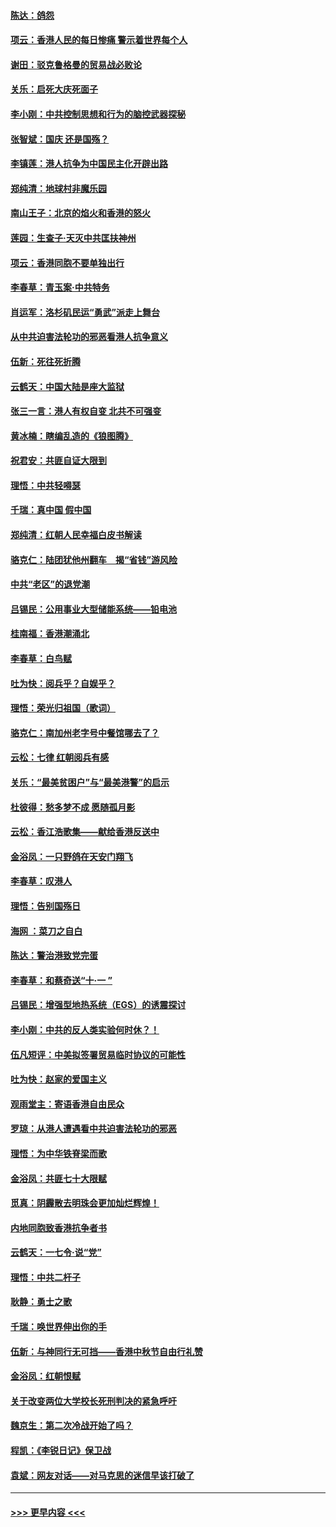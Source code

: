 #### [陈达：鸽怨](../pages/nsc993/n11561879.md?t=10021333) 
#### [项云：香港人民的每日惨痛  警示着世界每个人](../pages/nsc993/n11559273.md?t=10021333) 
#### [谢田：驳克鲁格曼的贸易战必败论](../pages/nsc993/n11555840.md?t=10021333) 
#### [关乐：启死大庆死面子](../pages/nsc993/n11556823.md?t=10021333) 
#### [李小刚：中共控制思想和行为的脑控武器探秘](../pages/nsc993/n11556776.md?t=10021333) 
#### [张智斌：国庆  还是国殇？](../pages/nsc993/n11556617.md?t=10021333) 
#### [李镇莲：港人抗争为中国民主化开辟出路](../pages/nsc993/n11556570.md?t=10021333) 
#### [郑纯清：地球村非魔乐园](../pages/nsc993/n11555415.md?t=10021333) 
#### [南山王子：北京的焰火和香港的怒火](../pages/nsc993/n11555318.md?t=10021333) 
#### [莲园：生查子·天灭中共匡扶神州](../pages/nsc993/n11555302.md?t=10021333) 
#### [项云：香港同胞不要单独出行](../pages/nsc993/n11555276.md?t=10021333) 
#### [李春草：青玉案‧中共特务](../pages/nsc993/n11552356.md?t=10021333) 
#### [肖运军：洛杉矶民运“勇武”派走上舞台](../pages/nsc993/n11551595.md?t=10021333) 
#### [从中共迫害法轮功的邪恶看港人抗争意义](../pages/nsc993/n11540858.md?t=10021333) 
#### [伍新：死往死折腾](../pages/nsc993/n11550174.md?t=10021333) 
#### [云鹤天：中国大陆是座大监狱](../pages/nsc993/n11550155.md?t=10021333) 
#### [张三一言：港人有权自变 北共不可强变](../pages/nsc993/n11550132.md?t=10021333) 
#### [黄冰楠：瞎编乱造的《狼图腾》](../pages/nsc993/n11550082.md?t=10021333) 
#### [祝君安：共匪自证大限到](../pages/nsc993/n11550041.md?t=10021333) 
#### [理悟：中共轻嘚瑟](../pages/nsc993/n11547978.md?t=10021333) 
#### [千瑞：真中国 假中国](../pages/nsc993/n11547865.md?t=10021333) 
#### [郑纯清：红朝人民幸福白皮书解读](../pages/nsc993/n11547499.md?t=10021333) 
#### [骆克仁：陆团犹他州翻车　揭“省钱”游风险](../pages/nsc993/n11546977.md?t=10021333) 
#### [中共“老区”的退党潮](../pages/nsc993/n11545995.md?t=10021333) 
#### [吕锡民：公用事业大型储能系统——铅电池](../pages/nsc993/n11545701.md?t=10021333) 
#### [桂南福：香港潮涌北](../pages/nsc993/n11545682.md?t=10021333) 
#### [李春草：白鸟赋](../pages/nsc993/n11545663.md?t=10021333) 
#### [吐为快：阅兵乎？自娱乎？](../pages/nsc993/n11545625.md?t=10021333) 
#### [理悟：荣光归祖国（歌词）](../pages/nsc993/n11545616.md?t=10021333) 
#### [骆克仁：南加州老字号中餐馆哪去了？](../pages/nsc993/n11545120.md?t=10021333) 
#### [云松：七律 红朝阅兵有感](../pages/nsc993/n11542394.md?t=10021333) 
#### [关乐：“最美贫困户”与“最美港警”的启示](../pages/nsc993/n11542252.md?t=10021333) 
#### [杜彼得：愁多梦不成 愿随孤月影](../pages/nsc993/n11540296.md?t=10021333) 
#### [云松：香江浩歌集——献给香港反送中](../pages/nsc993/n11540149.md?t=10021333) 
#### [金浴凤：一只野鸽在天安门翔飞](../pages/nsc993/n11540280.md?t=10021333) 
#### [李春草：叹港人](../pages/nsc993/n11540119.md?t=10021333) 
#### [理悟：告别国殇日](../pages/nsc993/n11539610.md?t=10021333) 
#### [海网 ：菜刀之自白](../pages/nsc993/n11539597.md?t=10021333) 
#### [陈达：警治港致党完蛋](../pages/nsc993/n11538127.md?t=10021333) 
#### [李春草：和蔡奇送“十·一 ”](../pages/nsc993/n11537810.md?t=10021333) 
#### [吕锡民：增强型地热系统（EGS）的诱震探讨](../pages/nsc993/n11537765.md?t=10021333) 
#### [李小刚：中共的反人类实验何时休？！](../pages/nsc993/n11537669.md?t=10021333) 
#### [伍凡短评：中美拟签署贸易临时协议的可能性](../pages/nsc993/n11536773.md?t=10021333) 
#### [吐为快：赵家的爱国主义](../pages/nsc993/n11536750.md?t=10021333) 
#### [观雨堂主：寄语香港自由民众](../pages/nsc993/n11536735.md?t=10021333) 
#### [罗琼：从港人遭遇看中共迫害法轮功的邪恶](../pages/nsc993/n11507862.md?t=10021333) 
#### [理悟：为中华铁脊梁而歌](../pages/nsc993/n11534458.md?t=10021333) 
#### [金浴凤：共匪七十大限赋](../pages/nsc993/n11534434.md?t=10021333) 
#### [觅真：阴霾散去明珠会更加灿烂辉煌！](../pages/nsc993/n11531858.md?t=10021333) 
#### [内地同胞致香港抗争者书](../pages/nsc993/n11531645.md?t=10021333) 
#### [云鹤天：一七令‧说“党”](../pages/nsc993/n11529099.md?t=10021333) 
#### [理悟：中共二杆子](../pages/nsc993/n11529046.md?t=10021333) 
#### [耿静：勇士之歌](../pages/nsc993/n11527562.md?t=10021333) 
#### [千瑞：唤世界伸出你的手](../pages/nsc993/n11526942.md?t=10021333) 
#### [伍新：与神同行无可挡——香港中秋节自由行礼赞](../pages/nsc993/n11526801.md?t=10021333) 
#### [金浴凤：红朝恨赋](../pages/nsc993/n11524312.md?t=10021333) 
#### [关于改变两位大学校长死刑判决的紧急呼吁](../pages/nsc993/n11524103.md?t=10021333) 
#### [魏京生：第二次冷战开始了吗？](../pages/nsc993/n11524023.md?t=10021333) 
#### [程凯：《李锐日记》保卫战](../pages/nsc993/n11522922.md?t=10021333) 
#### [袁斌：网友对话——对马克思的迷信早该打破了](../pages/nsc993/n11522561.md?t=10021333) 

----
#### [ >>> 更早内容 <<< ](../indexes/nsc993-earlier.md)
